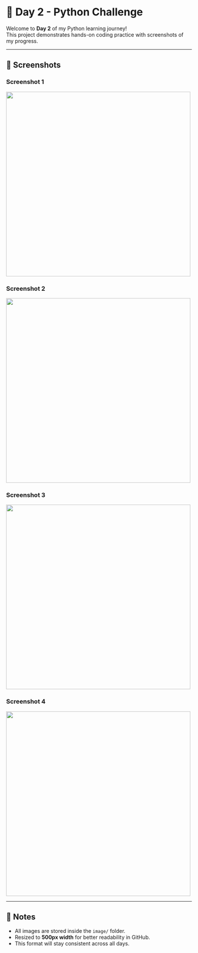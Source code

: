 # 🚀 Day 2 - Python Challenge

Welcome to **Day 2** of my Python learning journey!  
This project demonstrates hands-on coding practice with screenshots of my progress.

---

## 📸 Screenshots

### Screenshot 1
<img src="image/Day2_screenshot1.jpeg" width="500"/>

### Screenshot 2
<img src="image/Day2_screenshot2.jpeg" width="500"/>

### Screenshot 3
<img src="image/Day2_screenshot3.jpeg" width="500"/>

### Screenshot 4
<img src="image/Day2_screenshot4.jpeg" width="500"/>

---

## 📝 Notes
- All images are stored inside the `image/` folder.  
- Resized to **500px width** for better readability in GitHub.  
- This format will stay consistent across all days.
